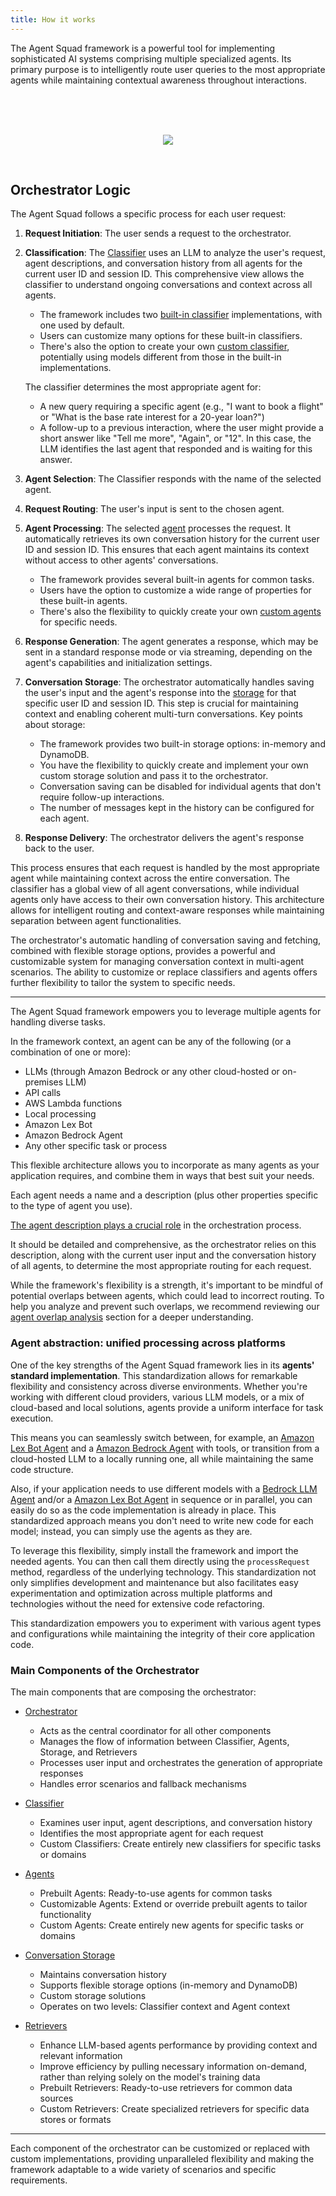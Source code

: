 ```yaml
---
title: How it works
---
```


The Agent Squad framework is a powerful tool for implementing sophisticated AI systems comprising multiple specialized agents. Its primary purpose is to intelligently route user queries to the most appropriate agents while maintaining contextual awareness throughout interactions.

<br>

<br>
<br>
<p align="center">
<img src="/agent-squad/flow.jpg">
</p>
<br>

## Orchestrator Logic

The Agent Squad follows a specific process for each user request:

1. **Request Initiation**: The user sends a request to the orchestrator.

2. **Classification**: The [Classifier](/agent-squad/classifiers/overview) uses an LLM to analyze the user's request, agent descriptions, and conversation history from all agents for the current user ID and session ID. This comprehensive view allows the classifier to understand ongoing conversations and context across all agents.

   - The framework includes two [built-in classifier](/agent-squad/classifiers/overview) implementations, with one used by default.
   - Users can customize many options for these built-in classifiers.
   - There's also the option to create your own [custom classifier](/agent-squad/classifiers/custom-classifier), potentially using models different from those in the built-in implementations.

   The classifier determines the most appropriate agent for:
   - A new query requiring a specific agent (e.g., "I want to book a flight" or "What is the base rate interest for a 20-year loan?")
   - A follow-up to a previous interaction, where the user might provide a short answer like "Tell me more", "Again", or "12". In this case, the LLM identifies the last agent that responded and is waiting for this answer.

3. **Agent Selection**: The Classifier responds with the name of the selected agent.

4. **Request Routing**: The user's input is sent to the chosen agent.

5. **Agent Processing**: The selected [agent](/agent-squad/agents/overview) processes the request. It automatically retrieves its own conversation history for the current user ID and session ID. This ensures that each agent maintains its context without access to other agents' conversations.

   - The framework provides several built-in agents for common tasks.
   - Users have the option to customize a wide range of properties for these built-in agents.
   - There's also the flexibility to quickly create your own [custom agents](/agent-squad/agents/custom-agents) for specific needs.

6. **Response Generation**: The agent generates a response, which may be sent in a standard response mode or via streaming, depending on the agent's capabilities and initialization settings.

7. **Conversation Storage**: The orchestrator automatically handles saving the user's input and the agent's response into the [storage](/agent-squad/storage/overview) for that specific user ID and session ID. This step is crucial for maintaining context and enabling coherent multi-turn conversations. Key points about storage:
   - The framework provides two built-in storage options: in-memory and DynamoDB.
   - You have the flexibility to quickly create and implement your own custom storage solution and pass it to the orchestrator.
   - Conversation saving can be disabled for individual agents that don't require follow-up interactions.
   - The number of messages kept in the history can be configured for each agent.

8. **Response Delivery**: The orchestrator delivers the agent's response back to the user.

This process ensures that each request is handled by the most appropriate agent while maintaining context across the entire conversation. The classifier has a global view of all agent conversations, while individual agents only have access to their own conversation history. This architecture allows for intelligent routing and context-aware responses while maintaining separation between agent functionalities.

The orchestrator's automatic handling of conversation saving and fetching, combined with flexible storage options, provides a powerful and customizable system for managing conversation context in multi-agent scenarios. The ability to customize or replace classifiers and agents offers further flexibility to tailor the system to specific needs.

---


The Agent Squad framework empowers you to leverage multiple agents for handling diverse tasks.

In the framework context, an agent can be any of the following (or a combination of one or more):

- LLMs (through Amazon Bedrock or any other cloud-hosted or on-premises LLM)
- API calls
- AWS Lambda functions
- Local processing
- Amazon Lex Bot
- Amazon Bedrock Agent
- Any other specific task or process

This flexible architecture allows you to incorporate as many agents as your application requires, and combine them in ways that best suit your needs.

Each agent needs a name and a description (plus other properties specific to the type of agent you use).

<u>The agent description plays a crucial role</u> in the orchestration process.

It should be detailed and comprehensive, as the orchestrator relies on this description, along with the current user input and the conversation history of all agents, to determine the most appropriate routing for each request.

While the framework's flexibility is a strength, it's important to be mindful of potential overlaps between agents, which could lead to incorrect routing. To help you analyze and prevent such overlaps, we recommend reviewing our [agent overlap analysis](/agent-squad/cookbook/monitoring/agent-overlap) section for a deeper understanding.

### Agent abstraction: unified processing across platforms

One of the key strengths of the Agent Squad framework lies in its **agents' standard implementation**.  This standardization allows for remarkable flexibility and consistency across diverse environments. Whether you're working with different cloud providers, various LLM models, or a mix of cloud-based and local solutions, agents provide a uniform interface for task execution.

This means you can seamlessly switch between, for example, an [Amazon Lex Bot Agent](/agent-squad/agents/built-in/lex-bot-agent) and a [Amazon Bedrock Agent](/agent-squad/agents/built-in/amazon-bedrock-agent) with tools, or transition from a cloud-hosted LLM to a locally running one, all while maintaining the same code structure.

Also, if your application needs to use different models with a [Bedrock LLM Agent](/agent-squad/agents/built-in/bedrock-llm-agent) and/or a [Amazon Lex Bot Agent](/agent-squad/agents/built-in/lex-bot-agent) in sequence or in parallel, you can easily do so as the code implementation is already in place. This standardized approach means you don't need to write new code for each model; instead, you can simply use the agents as they are.

To leverage this flexibility, simply install the framework and import the needed agents. You can then call them directly using the `processRequest` method, regardless of the underlying technology. This standardization not only simplifies development and maintenance but also facilitates easy experimentation and optimization across multiple platforms and technologies without the need for extensive code refactoring.

This standardization empowers you to experiment with various agent types and configurations while maintaining the integrity of their core application code.

### Main Components of the Orchestrator

The main components that are composing the orchestrator:
- [Orchestrator](/agent-squad/orchestrator/overview)
   - Acts as the central coordinator for all other components
   - Manages the flow of information between Classifier, Agents, Storage, and Retrievers
   - Processes user input and orchestrates the generation of appropriate responses
   - Handles error scenarios and fallback mechanisms

- [Classifier](/agent-squad/classifiers/overview)
   - Examines user input, agent descriptions, and conversation history
   - Identifies the most appropriate agent for each request
   - Custom Classifiers: Create entirely new classifiers for specific tasks or domains


- [Agents](/agent-squad/agents/overview)
   - Prebuilt Agents: Ready-to-use agents for common tasks
   - Customizable Agents: Extend or override prebuilt agents to tailor functionality
   - Custom Agents: Create entirely new agents for specific tasks or domains

- [Conversation Storage](/agent-squad/storage/overview)
   - Maintains conversation history
   - Supports flexible storage options (in-memory and DynamoDB)
   - Custom storage solutions
   - Operates on two levels: Classifier context and Agent context

- [Retrievers](/agent-squad/retrievers/overview)
   - Enhance LLM-based agents performance by providing context and relevant information
   - Improve efficiency by pulling necessary information on-demand, rather than relying solely on the model's training data
   - Prebuilt Retrievers: Ready-to-use retrievers for common data sources
   - Custom Retrievers: Create specialized retrievers for specific data stores or formats

---

Each component of the orchestrator can be customized or replaced with custom implementations, providing unparalleled flexibility and making the framework adaptable to a wide variety of scenarios and specific requirements.
